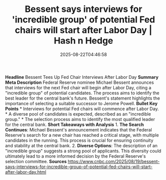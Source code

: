 ﻿---
title: "Bessent says interviews for 'incredible group' of potential Fed chairs will start after Labor Day | Hash n Hedge"
date: "2025-08-22T04:46:58"
category: "Markets"
summary: ""
slug: "bessent-says-interviews-for-incredible-group-of-potential-fe"
source_urls:
  - ""
seo:
  title: "Bessent says interviews for 'incredible group' of potential Fed chairs will start after Labor Day | Hash n Hedge | Hash n Hedge"
  description: ""
  keywords: ["news", "markets", "brief"]
---
**Headline** Bessent Tees Up Fed Chair Interviews After Labor Day  **Summary Meta Description** Federal Reserve nominee Michael Bessent announces that interviews for the next Fed chair will begin after Labor Day, citing a "incredible group" of potential candidates. The process aims to identify the best leader for the central bank's future. Bessent's statement highlights the importance of selecting a suitable successor to Jerome Powell.  **Bullet Key Points**  * Interviews for potential Fed chairs will commence after Labor Day. * A diverse pool of candidates is expected, described as an "incredible group." * The selection process aims to identify the most qualified leader for the central bank.  **Short Takeaways with Analysis**  1. **The Search Continues**: Michael Bessent's announcement indicates that the Federal Reserve's search for a new chair has reached a critical stage, with multiple candidates in the running. This process is crucial for ensuring continuity and stability at the central bank. 2. **Diverse Options**: The description of an "incredible group" suggests a strong pool of applicants. This diversity could ultimately lead to a more informed decision by the Federal Reserve's selection committee.  **Sources** https://www.cnbc.com/2025/08/19/bessent-says-interviews-for-incredible-group-of-potential-fed-chairs-will-start-after-labor-day.html
